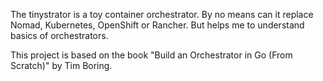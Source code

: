 The tinystrator is a toy container orchestrator. By no means can it replace Nomad, Kubernetes, OpenShift or Rancher. But helps me to understand basics of orchestrators.

This project is based on the book "Build an Orchestrator in Go (From Scratch)" by Tim Boring.